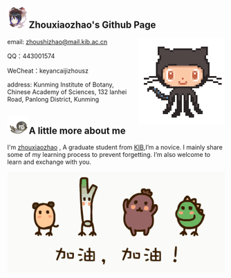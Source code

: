 ## <img src="https://github.com/Bioinformatics-rookie/Bioinformatics-rookie/blob/master/img/1.jpg" width=50>Zhouxiaozhao's Github Page



<img align='right' src='https://github.com/Bioinformatics-rookie/Bioinformatics-rookie/blob/master/img/4.gif' width='200"'>

email: zhoushizhao@mail.kib.ac.cn

QQ：443001574

WeCheat：keyancaijizhousz

address: Kunming Institute of Botany, Chinese Academy of Sciences, 132 lanhei Road, Panlong District, Kunming

## <img src="https://github.com/Bioinformatics-rookie/Bioinformatics-rookie/blob/master/img/3.gif" width="50">A little more about me

I'm [zhouxiaozhao](www.zhouxiaozhao.cn) , A graduate student from [KIB](http://www.kib.ac.cn/),I’m a novice. I mainly share some of my learning process to prevent forgetting. I’m also welcome to learn and exchange with you.

<img src="https://github.com/Bioinformatics-rookie/Bioinformatics-rookie/blob/master/img/2.gif" width="800">